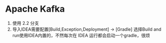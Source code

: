 Apache Kafka
=================

1. 使用 2.2 分支
2. 导入IDEA需要配置[Build,Exception,Deployment] -> [Gradle] 选择Build and run使用IDEA内置的，不然每次在 IDEA 运行都会启动一个gradle，很烦

